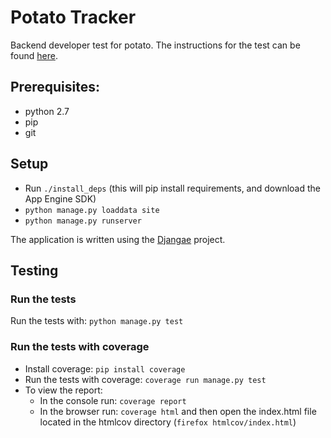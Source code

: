 
# Potato Tracker
Backend developer test for potato. The instructions for the test can be found [here](INSTRUCTIONS.md).

## Prerequisites:
- python 2.7
- pip
- git

## Setup

- Run `./install_deps` (this will pip install requirements, and download the App Engine SDK)
- `python manage.py loaddata site`
- `python manage.py runserver`

The application is written using the [Djangae](http://djangae.readthedocs.org/en/latest/) project.

## Testing

### Run the tests
Run the tests with: `python manage.py test`

### Run the tests with coverage
- Install coverage: `pip install coverage`
- Run the tests with coverage: `coverage run manage.py test`
- To view the report:
    - In the console run: `coverage report`
    - In the browser run: `coverage html` and then open the index.html file located in the htmlcov directory (`firefox htmlcov/index.html`)
